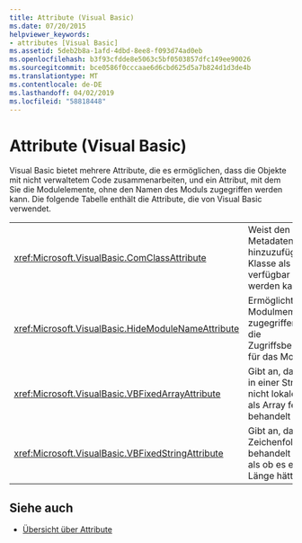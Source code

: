```yaml
---
title: Attribute (Visual Basic)
ms.date: 07/20/2015
helpviewer_keywords:
- attributes [Visual Basic]
ms.assetid: 5deb2b8a-1afd-4dbd-8ee8-f093d74ad0eb
ms.openlocfilehash: b3f93cfdde8e5063c5bf0503857dfc149ee90026
ms.sourcegitcommit: bce0586f0cccaae6d6cbd625d5a7b824d1d3de4b
ms.translationtype: MT
ms.contentlocale: de-DE
ms.lasthandoff: 04/02/2019
ms.locfileid: "58818448"
---
```

# <a name="attributes-visual-basic"></a>Attribute (Visual Basic)
Visual Basic bietet mehrere Attribute, die es ermöglichen, dass die Objekte mit nicht verwaltetem Code zusammenarbeiten, und ein Attribut, mit dem Sie die Modulelemente, ohne den Namen des Moduls zugegriffen werden kann. Die folgende Tabelle enthält die Attribute, die von Visual Basic verwendet.  
  
|||  
|---|---|  
|<xref:Microsoft.VisualBasic.ComClassAttribute>|Weist den Compiler, Metadaten hinzuzufügen, die eine Klasse als COM-Objekt verfügbar gemacht werden kann.|  
|<xref:Microsoft.VisualBasic.HideModuleNameAttribute>|Ermöglicht die Modulmember zugegriffen werden nur die Zugriffsberechtigungen für das Modul benötigt.|  
|<xref:Microsoft.VisualBasic.VBFixedArrayAttribute>|Gibt an, dass ein Array in einer Struktur oder nicht lokalen Variable als Array fester Länge behandelt werden soll.|  
|<xref:Microsoft.VisualBasic.VBFixedStringAttribute>|Gibt an, dass eine Zeichenfolge behandelt werden soll, als ob es eine feste Länge hätte.|  
  
## <a name="see-also"></a>Siehe auch

- [Übersicht über Attribute](../../visual-basic/programming-guide/concepts/attributes/index.md)
